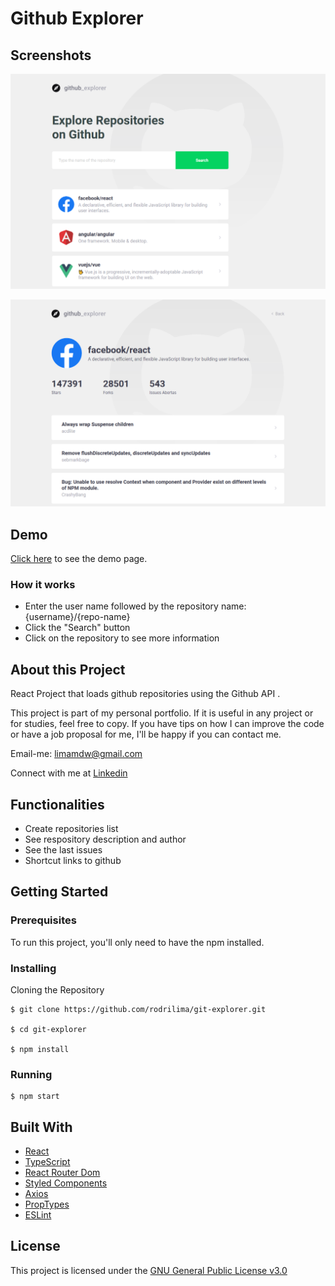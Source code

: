 # Github Explorer

## Screenshots

![main](https://raw.githubusercontent.com/rodrilima/git-explorer/master/src/assets/screenshot_main.png)

![repository](https://raw.githubusercontent.com/rodrilima/git-explorer/master/src/assets/screenshot_repository.png)

## Demo

[Click here](https://rodrilima.github.io/git-explorer/) to see the demo page.

### How it works

- Enter the user name followed by the repository name: {username}/{repo-name}
- Click the "Search" button
- Click on the repository to see more information

## About this Project

React Project that loads github repositories using the Github API .

This project is part of my personal portfolio. If it is useful in any project or for studies, feel free to copy. If you have tips on how I can improve the code or have a job proposal for me, I'll be happy if you can contact me.

Email-me: limamdw@gmail.com

Connect with me at [Linkedin](https://www.linkedin.com/in/rodrilima/)

## Functionalities

- Create repositories list
- See respository description and author
- See the last issues
- Shortcut links to github

## Getting Started

### Prerequisites

To run this project, you'll only need to have the npm installed.

### Installing

Cloning the Repository

```
$ git clone https://github.com/rodrilima/git-explorer.git

$ cd git-explorer

$ npm install
```

### Running

```
$ npm start
```


## Built With

- [React](https://github.com/facebook/react)
- [TypeScript](https://github.com/microsoft/TypeScript)
- [React Router Dom](https://github.com/ReactTraining/react-router/tree/master/packages/react-router-dom)
- [Styled Components](https://github.com/styled-components/styled-components)
- [Axios](https://github.com/axios/axios)
- [PropTypes](https://github.com/facebook/prop-types)
- [ESLint](https://github.com/eslint/eslint)

## License

This project is licensed under the [GNU General Public License v3.0](https://github.com/rodrilima/git-explorer/blob/master/LICENSE)
